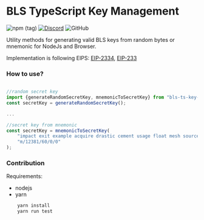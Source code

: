 # BLS TypeScript Key Management

![npm (tag)](https://img.shields.io/npm/v/bls-ts-key-mgmt/latest)
[![Discord](https://img.shields.io/discord/593655374469660673.svg?label=Discord&logo=discord)](https://discord.gg/aMxzVcr)
![GitHub](https://img.shields.io/github/license/chainsafe/bls-ts-key-mgmt)

Utility methods for generating valid BLS keys from random bytes or mnemonic for NodeJs and Browser.

Implementation is following EIPS: [EIP-2334](https://github.com/ethereum/EIPs/pull/2334), [EIP-233](https://github.com/ethereum/EIPs/pull/2333)

### How to use?
```typescript

//random secret key
import {generateRandomSecretKey, mnemonicToSecretKey} from "bls-ts-key-mgmt";
const secretKey = generateRandomSecretKey();

...

//secret key from mnemonic
const secretKey = mnemonicToSecretKey(
    "impact exit example acquire drastic cement usage float mesh source private bulb twenty guitar neglect",
    "m/12381/60/0/0"    
);
```

### Contribution

Requirements:
- nodejs
- yarn

```bash
    yarn install
    yarn run test
```
